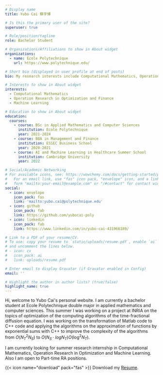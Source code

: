 ```yaml
---
# Display name
title: Yubo Cai 蔡宇博

# Is this the primary user of the site?
superuser: true

# Role/position/tagline
role: Bachelor Student

# Organizations/Affiliations to show in About widget
organizations:
  - name: Ecole Polytechnique
    url: https://www.polytechnique.edu/

# Short bio (displayed in user profile at end of posts)
bio: My research interests include Computational Mathematics, Operation Research, Machine Learning.

# Interests to show in About widget
interests:
  - Computational Mathematics
  - Operation Research in Optimization and Finance
  - Machine Learning

# Education to show in About widget
education:
  courses:
    - course: BSc in Applied Mathematics and Computer Sciences
      institution: Ecole Polytechnique
      year: 2021-2024
    - course: BBA in Management and Finance
      institution: ESSEC Business School
      year: 2020-2021
    - course: AI and Machine Learning in Healthcare Summer School
      institution: Cambridge University
      year: 2022

# Social/Academic Networking
# For available icons, see: https://wowchemy.com/docs/getting-started/page-builder/#icons
#   For an email link, use "fas" icon pack, "envelope" icon, and a link in the
#   form "mailto:your-email@example.com" or "/#contact" for contact widget.
social:
  - icon: envelope
    icon_pack: fas
    link: 'mailto:yubo.cai@polytechnique.edu'
  - icon: github
    icon_pack: fab
    link: https://github.com/yubocai-poly
  - icon: linkedin
    icon_pack: fab
    link: https://www.linkedin.com/in/yubo-cai-431966189/

# Link to a PDF of your resume/CV.
# To use: copy your resume to `static/uploads/resume.pdf`, enable `ai` icons in `params.toml`,
# and uncomment the lines below.
# - icon: cv
#   icon_pack: ai
#   link: uploads/resume.pdf

# Enter email to display Gravatar (if Gravatar enabled in Config)
email: ''

# Highlight the author in author lists? (true/false)
highlight_name: true
---
```


Hi, welcome to Yubo Cai's personal website. I am currently a bachelor student at Ecole Polytechnique double major in applied mathematics and computer sciences. This summer I was working on a project at INRIA on the topics of optimization of the computing algorithms of the time-fractional diffusion equation. I was working on the transformation of Matlab code to C++ code and applying the algorithms on the approximation of functions by exponential sums with C++ to improve the complexity of the algorithms from $O(N_{T}^{2}N_{S})$ to $O(N_{S} \cdot logN_{T})O(\log^{2}N_{T})$.

I am currently looking for summer research internship in Computational Mathematics, Operation Research in Optimization and Machine Learning. Also I am open to Part-time RA positions.

{{< icon name="download" pack="fas" >}} Download my [Resume](https://github.com/yubocai-poly/Yubo-Cai/blob/main/CV_Yubo%20Cai.pdf).
